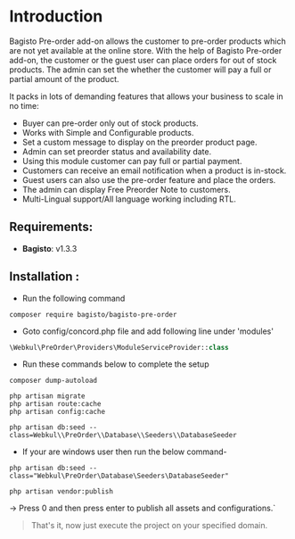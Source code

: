 # Introduction

Bagisto Pre-order add-on allows the customer to pre-order products which are not yet available at the online store. With the help of Bagisto Pre-order add-on, the customer or the guest user can place orders for out of stock products. The admin can set the whether the customer will pay a full or partial amount of the product.

It packs in lots of demanding features that allows your business to scale in no time:

- Buyer can pre-order only out of stock products.
- Works with Simple and Configurable products.
- Set a custom message to display on the preorder product page.
- Admin can set preorder status and availability date.
- Using this module customer can pay full or partial payment.
- Customers can receive an email notification when a product is in-stock.
- Guest users can also use the pre-order feature and place the orders.
- The admin can display Free Preorder Note to customers.
- Multi-Lingual support/All language working including RTL.

## Requirements:

- **Bagisto**: v1.3.3

## Installation :
- Run the following command
```
composer require bagisto/bagisto-pre-order
```

- Goto config/concord.php file and add following line under 'modules'
```php
\Webkul\PreOrder\Providers\ModuleServiceProvider::class
```

- Run these commands below to complete the setup
```
composer dump-autoload
```

```
php artisan migrate
php artisan route:cache
php artisan config:cache
```

```
php artisan db:seed --class=Webkul\\PreOrder\\Database\\Seeders\\DatabaseSeeder
```

- If your are windows user then run the below command-

```
php artisan db:seed --class="Webkul\PreOrder\Database\Seeders\DatabaseSeeder"
```

```
php artisan vendor:publish
```
-> Press 0 and then press enter to publish all assets and configurations.`

> That's it, now just execute the project on your specified domain.
